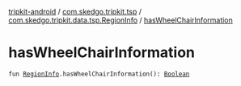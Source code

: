 [tripkit-android](../../index.md) / [com.skedgo.tripkit.tsp](../index.md) / [com.skedgo.tripkit.data.tsp.RegionInfo](index.md) / [hasWheelChairInformation](./has-wheel-chair-information.md)

# hasWheelChairInformation

`fun `[`RegionInfo`](../../com.skedgo.tripkit.data.tsp/-region-info/index.md)`.hasWheelChairInformation(): `[`Boolean`](https://kotlinlang.org/api/latest/jvm/stdlib/kotlin/-boolean/index.html)